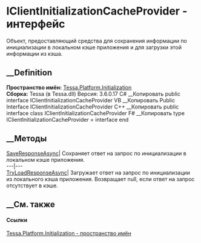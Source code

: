 # IClientInitializationCacheProvider - интерфейс
Объект, предоставляющий средства для сохранения информации по инициализации в
локальном кэше приложения и для загрузки этой информации из кэша.
## __Definition
 **Пространство имён:**
[Tessa.Platform.Initialization](N_Tessa_Platform_Initialization.htm)  
 **Сборка:** Tessa (в Tessa.dll) Версия: 3.6.0.17
C# __Копировать
     public interface IClientInitializationCacheProvider
VB __Копировать
     Public Interface IClientInitializationCacheProvider
C++ __Копировать
     public interface class IClientInitializationCacheProvider
F# __Копировать
     type IClientInitializationCacheProvider = interface end
##  __Методы
[SaveResponseAsync](M_Tessa_Platform_Initialization_IClientInitializationCacheProvider_SaveResponseAsync.htm)|
Сохраняет ответ на запрос по инициализации в локальном кэше приложения.  
---|---  
[TryLoadResponseAsync](M_Tessa_Platform_Initialization_IClientInitializationCacheProvider_TryLoadResponseAsync.htm)|
Загружает ответ на запрос по инициализации из локального кэша приложения.
Возвращает null, если ответ на запрос отсутствует в кэше.  
## __См. также
#### Ссылки
[Tessa.Platform.Initialization - пространство
имён](N_Tessa_Platform_Initialization.htm)
